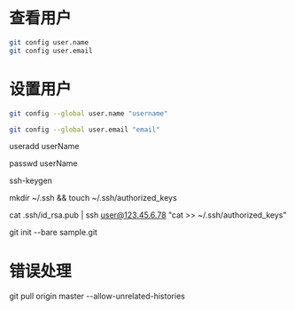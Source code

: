 # 查看用户

``` bash
git config user.name
git config user.email
```

# 设置用户

``` bash
git config --global user.name "username"

git config --global user.email "email"
```
useradd userName

passwd userName

ssh-keygen

mkdir ~/.ssh && touch ~/.ssh/authorized_keys

cat .ssh/id_rsa.pub | ssh user@123.45.6.78 "cat >> ~/.ssh/authorized_keys"

git init --bare sample.git

# 错误处理
git pull origin master --allow-unrelated-histories
